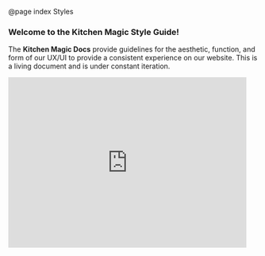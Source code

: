 @page index Styles

### Welcome to the Kitchen Magic Style Guide!
The **Kitchen Magic Docs** provide guidelines for the aesthetic, function, and form of our UX/UI to provide a consistent experience on our website. This is a living document and is under constant iteration.
<iframe src="https://giphy.com/embed/26BRs2WKBMG9pYRFK" width="480" height="343" frameBorder="0" class="giphy-embed" allowFullScreen></iframe>